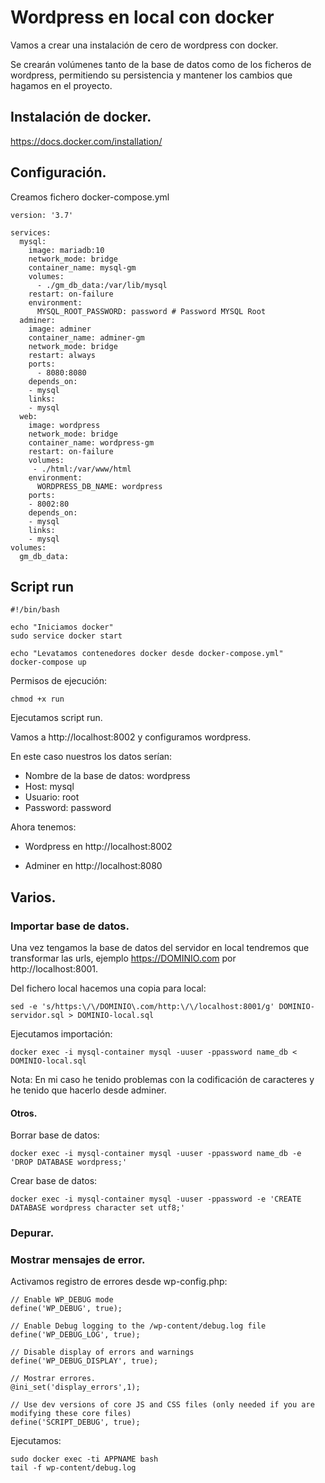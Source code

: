 # Wordpress en local con docker

Vamos a crear una instalación de cero de wordpress con docker.

Se crearán volúmenes tanto de la base de datos como de los ficheros
de wordpress, permitiendo su persistencia y mantener los cambios que
hagamos en el proyecto.

## Instalación de docker.

https://docs.docker.com/installation/

## Configuración.

Creamos fichero docker-compose.yml

```
version: '3.7'

services:
  mysql:
    image: mariadb:10
    network_mode: bridge
    container_name: mysql-gm
    volumes:
      - ./gm_db_data:/var/lib/mysql
    restart: on-failure
    environment:
      MYSQL_ROOT_PASSWORD: password # Password MYSQL Root
  adminer:
    image: adminer
    container_name: adminer-gm
    network_mode: bridge
    restart: always
    ports:
      - 8080:8080
    depends_on:
    - mysql
    links:
    - mysql
  web:
    image: wordpress
    network_mode: bridge
    container_name: wordpress-gm
    restart: on-failure
    volumes:
     - ./html:/var/www/html
    environment:
      WORDPRESS_DB_NAME: wordpress
    ports: 
    - 8002:80
    depends_on:
    - mysql
    links:
    - mysql
volumes:
  gm_db_data:
```

## Script run

```
#!/bin/bash

echo "Iniciamos docker"
sudo service docker start

echo "Levatamos contenedores docker desde docker-compose.yml"
docker-compose up
```

Permisos de ejecución:

    chmod +x run


Ejecutamos script run.

Vamos a http://localhost:8002 y configuramos wordpress.

En este caso nuestros los datos serían:

- Nombre de la base de datos: wordpress
- Host: mysql
- Usuario: root
- Password: password

Ahora tenemos:

- Wordpress en http://localhost:8002

- Adminer en http://localhost:8080

## Varios.

### Importar base de datos.

Una vez tengamos la base de datos del servidor en local tendremos que
transformar las urls, ejemplo https://DOMINIO.com por http://localhost:8001.

Del fichero local hacemos una copia para local:

```
sed -e 's/https:\/\/DOMINIO\.com/http:\/\/localhost:8001/g' DOMINIO-servidor.sql > DOMINIO-local.sql
```

Ejecutamos importación:

```
docker exec -i mysql-container mysql -uuser -ppassword name_db < DOMINIO-local.sql
```

Nota:
 En mi caso he tenido problemas con la codificación de caracteres y he tenido
 que hacerlo desde adminer.


#### Otros.

Borrar base de datos:
```
docker exec -i mysql-container mysql -uuser -ppassword name_db -e 'DROP DATABASE wordpress;'
```

Crear base de datos:

```
docker exec -i mysql-container mysql -uuser -ppassword -e 'CREATE DATABASE wordpress character set utf8;'
```



### Depurar.

### Mostrar mensajes de error.

Activamos registro de errores desde wp-config.php:

```
// Enable WP_DEBUG mode
define('WP_DEBUG', true);

// Enable Debug logging to the /wp-content/debug.log file
define('WP_DEBUG_LOG', true);

// Disable display of errors and warnings
define('WP_DEBUG_DISPLAY', true);

// Mostrar errores.
@ini_set('display_errors',1);

// Use dev versions of core JS and CSS files (only needed if you are modifying these core files)
define('SCRIPT_DEBUG', true);
```

Ejecutamos:

```
sudo docker exec -ti APPNAME bash
tail -f wp-content/debug.log
```


